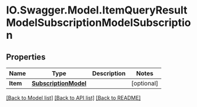 # IO.Swagger.Model.ItemQueryResultModelSubscriptionModelSubscription
## Properties

Name | Type | Description | Notes
------------ | ------------- | ------------- | -------------
**Item** | [**SubscriptionModel**](SubscriptionModel.md) |  | [optional] 

[[Back to Model list]](../README.md#documentation-for-models) [[Back to API list]](../README.md#documentation-for-api-endpoints) [[Back to README]](../README.md)

